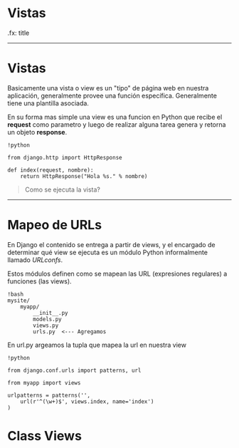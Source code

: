 # Vistas

.fx: title

---

# Vistas
Basicamente una vista o view es un "tipo" de página web en nuestra aplicación, 
generalmente provee una función específica. Generalmente tiene una plantilla
asociada.

En su forma mas simple una view es una funcion en Python que recibe el
**request** como parametro y luego de realizar alguna tarea genera y retorna un 
objeto **response**.

    !python
    
    from django.http import HttpResponse

    def index(request, nombre):
        return HttpResponse("Hola %s." % nombre)

> Como se ejecuta la vista?

---

# Mapeo de URLs

En Django el contenido se entrega a partir de views, y el encargado de determinar
qué view se ejecuta es un módulo Python informalmente llamado *URLconfs*.

Estos módulos definen como se mapean las URL (expresiones regulares) a funciones
(las views).

    !bash
    mysite/
        myapp/
            __init__.py
            models.py
            views.py
            urls.py  <--- Agregamos

En url.py argeamos la tupla que mapea la url en nuestra view
            
    !python
    
    from django.conf.urls import patterns, url
    
    from myapp import views
    
    urlpatterns = patterns('',
        url(r'^(\w+)$', views.index, name='index')
    )


# Class Views

